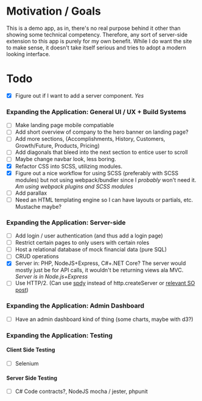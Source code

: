 # Motivation / Goals

This is a demo app, as in, there's no real purpose behind it other than showing some
technical competency. Therefore, any sort of server-side extension to this app is purely
for my own benefit. While I do want the site to make sense, it doesn't take itself serious and
tries to adopt a modern looking interface.

# Todo


- [X] Figure out if I want to add a server component. *Yes*

### **Expanding the Application:** General UI / UX + Build Systems

- [ ] Make landing page mobile compatiable
- [ ] Add short overview of company to the hero banner on landing page?
- [ ] Add more sections, (Accomplishments, History, Customers, Growth/Future, Products, Pricing)
- [ ] Add diagonals that bleed into the next section to entice user to scroll
- [ ] Maybe change navbar look, less boring.
- [X] Refactor CSS into SCSS, utilizing modules.
- [X] Figure out a nice workflow for using SCSS (preferably with SCSS modules) but not using webpack/bundler since I *probably* won't need it. *Am using webpack plugins and SCSS modules*
- [ ] Add parallax
- [ ] Need an HTML templating engine so I can have layouts or partials, etc. Mustache maybe?

### **Expanding the Application:** Server-side

- [ ] Add login / user authentication (and thus add a login page)
- [ ] Restrict certain pages to only users with certain roles
- [ ] Host a relational database of mock financial data (pure SQL)
- [ ] CRUD operations
- [X] Server in: PHP, NodeJS+Express, C#+.NET Core? The server would mostly just be for API calls, it wouldn't be returning views ala MVC. *Server is in Node.js+Express*
- [ ] Use HTTP/2. (Can use [spdy](https://www.npmjs.com/package/spdy) instead of http.createServer or [relevant SO post](https://stackoverflow.com/questions/28639995/node-js-server-and-http-2-2-0-with-express-js))

### **Expanding the Application:** Admin Dashboard

- [ ] Have an admin dashboard kind of thing (some charts, maybe with d3?)

### **Expanding the Application:** Testing

#### Client Side Testing

- [ ] Selenium

#### Server Side Testing

- [ ] C# Code contracts?, NodeJS mocha / jester, phpunit